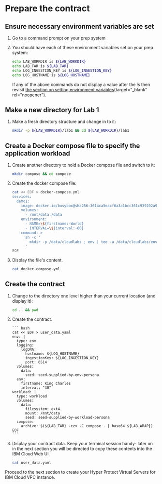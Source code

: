 # Prepare the contract 

## Ensure necessary environment variables are set

1. Go to a command prompt on your prep system

2. You should have each of these environment variables set on your prep system:

    ``` bash
    echo LAB_WORKDIR is ${LAB_WORKDIR}
    echo LAB_TAR is ${LAB_TAR}
    echo LOG_INGESTION_KEY is ${LOG_INGESTION_KEY}
    echo LOG_HOSTNAME is ${LOG_HOSTNAME}
    ```

    If any of the above commands do not display a value after the _is_ then revisit [the section on setting environment variables](../prereqs/setup.md){target="_blank" rel="noopener"}.

## Make a new directory for Lab 1

1. Make a fresh directory structure and change in to it:

    ``` bash
    mkdir -p ${LAB_WORKDIR}/lab1 && cd ${LAB_WORKDIR}/lab1
    ```

## Create a Docker compose file to specify the application workload

1. Create another directory to hold a Docker compose file and switch to it:

    ``` bash
    mkdir compose && cd compose
    ```

2. Create the docker compose file:

    ``` bash
    cat << EOF > docker-compose.yml    
    services:
      demo1:
        image: docker.io/busybox@sha256:3614ca5eacf0a3a1bcc361c939202a974b4902b9334ff36eb29ffe9011aaad83
        volumes:
          - /mnt/data:/data
        environment:
          - NAME=\${firstname:-World}
          - INTERVAL=\${interval:-60}
        command: >
          sh -c '
            mkdir -p /data/cloudlabs ; env | tee -a /data/cloudlabs/env.out; cat /data/cloudlabs/env.out; head /data/cloudlabs/greetings.out ; tail /data/cloudlabs/greetings.out ; while true ; do sleep \$\${INTERVAL} ; echo hello \$\${NAME} the time is \$\$(date) | tee -a /data/cloudlabs/greetings.out ; done
          '
    EOF
    ```

3. Display the file's content.

    ``` bash
    cat docker-compose.yml
    ```

## Create the contract

1. Change to the directory one level higher than your current location (and display it):

    ``` bash
    cd .. && pwd
    ```
    
1. Create the contract.

       ``` bash
       cat << EOF > user_data.yaml
       env: |
         type: env
         logging:
           logDNA:
             hostname: ${LOG_HOSTNAME}
             ingestionKey: ${LOG_INGESTION_KEY}
             port: 6514
         volumes:
           data:
             seed: seed-supplied-by-env-persona
         env:
           firstname: King Charles
           interval: "30"
       workload: |
         type: workload
         volumes:
           data:
             filesystem: ext4
             mount: /mnt/data
             seed: seed-supplied-by-workload-persona
         compose:
           archive: $(${LAB_TAR} -czv -C compose . | base64 ${LAB_WRAP}) 
       EOF
       ```

1. Display your contract data. Keep your terminal session handy- later on in the next section you will be directed to copy these contents into the IBM Cloud Web UI. 

    ``` bash
    cat user_data.yaml
    ```

Proceed to the next section to create your Hyper Protect Virtual Servers for IBM Cloud VPC instance.

  

